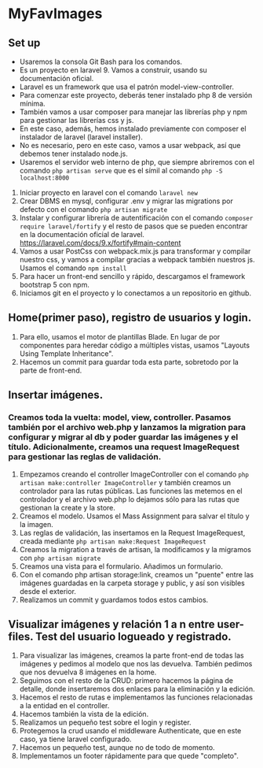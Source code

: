 # MyFavImages

## Set up 
- Usaremos la consola Git Bash para los comandos.
- Es un proyecto en laravel 9. Vamos a construir, usando su documentación oficial.
- Laravel es un framework que usa el patrón model-view-controller.
- Para comenzar este proyecto, deberás tener instalado php 8 de versión mínima.
- También vamos a usar composer para manejar las librerías php y npm para gestionar las  librerías css y js.
- En este caso, además, hemos instalado previamente con composer el instalador de  laravel (laravel installer).
- No es necesario, pero en este caso, vamos a usar webpack, así que debemos tener instalado node.js.
- Usaremos el servidor web interno de php, que siempre abriremos con el comando `php artisan serve` que es el símil al comando `php -S localhost:8000`
1. Iniciar proyecto en laravel con el comando `laravel new`
2. Crear DBMS en mysql, configurar .env y migrar las migrations por defecto con el comando `php artisan migrate`
3. Instalar y configurar librería de autentificación con el comando `composer require laravel/fortify` y el resto de pasos que se pueden encontrar en la documentación oficial de laravel. https://laravel.com/docs/9.x/fortify#main-content
4. Vamos a usar PostCss con webpack.mix.js para transformar y compilar nuestro css, y vamos a compilar gracias a webpack también nuestros js. Usamos el comando `npm install`
5. Para hacer un front-end sencillo y rápido, descargamos el framework bootstrap 5 con npm.
6. Iniciamos git en el proyecto y lo conectamos a un repositorio en github.

## Home(primer paso), registro de usuarios y login.
1. Para ello, usamos el motor de plantillas Blade. En lugar de por componentes para heredar código a múltiples vistas, usamos "Layouts Using Template Inheritance".
2. Hacemos un commit para guardar toda esta parte, sobretodo por la parte de front-end.

## Insertar imágenes.
### Creamos toda la vuelta: model, view, controller. Pasamos también por el archivo web.php y lanzamos la migration para configurar y migrar al db y poder guardar las imágenes y el título. Adicionalmente, creamos una request ImageRequest para gestionar las reglas de validación.
1. Empezamos creando el controller ImageController con el comando `php artisan make:controller ImageController` y también creamos un controlador para las rutas públicas. Las funciones las metemos en el controlador y el archivo web.php lo dejamos sólo para las rutas que gestionan la create y la store.
2. Creamos el modelo. Usamos el Mass Assignment para salvar el título y la imagen.
3. Las reglas de validación, las insertamos en la Request ImageRequest, creada mediante `php artisan make:Request ImageRequest`
4. Creamos la migration a través de artisan, la modificamos y la migramos con `php artisan migrate`
5. Creamos una vista para el formulario. Añadimos un formulario.
6. Con el comando php artisan storage:link, creamos un "puente" entre las imágenes guardadas en la carpeta storage y public, y así son visibles desde el exterior.
7. Realizamos un commit y guardamos todos estos cambios.

## Visualizar imágenes y relación 1 a n entre user-files. Test del usuario logueado y registrado.
1. Para visualizar las imágenes, creamos la parte front-end de todas las imágenes y pedimos al modelo que nos las devuelva. También pedimos que nos devuelva 8 imágenes en la home.
2. Seguimos con el resto de la CRUD: primero hacemos la página de detalle, donde insertaremos dos enlaces para la eliminación y la edición.
3. Hacemos el resto de rutas e implementamos las funciones relacionadas a la entidad en el controller.
4. Hacemos también la vista de la edición.
5. Realizamos un pequeño test sobre el login y register.
6. Protegemos la crud usando el middleware Authenticate, que en este caso, ya tiene laravel configurado.
7. Hacemos un pequeño test, aunque no de todo de momento.
8. Implementamos un footer rápidamente para que quede "completo".


